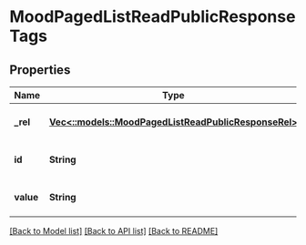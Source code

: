 # MoodPagedListReadPublicResponseTags

## Properties
Name | Type | Description | Notes
------------ | ------------- | ------------- | -------------
**_rel** | [**Vec<::models::MoodPagedListReadPublicResponseRel>**](MoodPagedListReadPublicResponse__rel.md) |  | [optional] [default to null]
**id** | **String** |  | [optional] [default to null]
**value** | **String** |  | [optional] [default to null]

[[Back to Model list]](../README.md#documentation-for-models) [[Back to API list]](../README.md#documentation-for-api-endpoints) [[Back to README]](../README.md)



